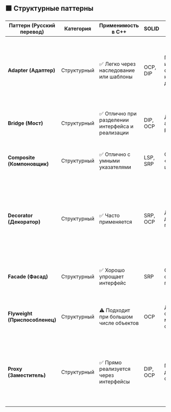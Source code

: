 ## 🟩 Структурные паттерны

| Паттерн (Русский перевод)      | Категория   | Применимость в C++                               | SOLID    | Идея                                         | Пример кода                                                                                                                                                                                                                                                 |
| ------------------------------ | ----------- | ------------------------------------------------ | -------- | -------------------------------------------- | ----------------------------------------------------------------------------------------------------------------------------------------------------------------------------------------------------------------------------------------------------------- |
| **Adapter (Адаптер)**          | Структурный | ✅ Легко через наследование или шаблоны           | OCP, DIP | Преобразует интерфейс одного класса в другой | `cpp class Target { public: virtual void request() = 0; }; class Adaptee { public: void specificRequest(); }; class Adapter : public Target { Adaptee* adaptee; void request() override { adaptee->specificRequest(); } }; `                                |
| **Bridge (Мост)**              | Структурный | ✅ Отлично при разделении интерфейса и реализации | DIP, OCP | Делит абстракцию и реализацию                | `cpp class DrawingAPI { public: virtual void drawCircle() = 0; }; class Shape { protected: DrawingAPI* api; }; `                                                                                                                                            |
| **Composite (Компоновщик)**    | Структурный | ✅ Отлично с умными указателями                   | LSP, SRP | Структура «часть-целое»                      | `cpp class Component { public: virtual void draw() = 0; }; class Leaf : public Component { void draw() override { /* ... */ } }; `                                                                                                                          |
| **Decorator (Декоратор)**      | Структурный | ✅ Часто применяется                              | SRP, OCP | Динамически добавляет поведение              | `cpp class Notifier { public: virtual void send() = 0; }; class BaseNotifier : public Notifier { void send() override { /* basic */ } }; class SMSDecorator : public Notifier { Notifier* wrappee; void send() override { wrappee->send(); /* SMS */ } }; ` |
| **Facade (Фасад)**             | Структурный | ✅ Хорошо упрощает интерфейс                      | SRP      | Объединяет сложную подсистему                | `cpp class SubsystemA { public: void opA(); }; class Facade { SubsystemA a; void operation() { a.opA(); } }; `                                                                                                                                              |
| **Flyweight (Приспособленец)** | Структурный | ⚠️ Подходит при большом числе объектов           | OCP      | Делит общее состояние между объектами        | `cpp class Glyph { /* intrinsic state */ }; class GlyphFactory { std::map<char, Glyph*> pool; Glyph* get(char c); }; `                                                                                                                                      |
| **Proxy (Заместитель)**        | Структурный | ✅ Прямо реализуется через интерфейсы             | DIP, OCP | Представляет другой объект                   | `cpp class Image { public: virtual void display() = 0; }; class ProxyImage : public Image { Image* realImage; void display() override { if (!realImage) realImage = new RealImage(); realImage->display(); } }; `                                           |
